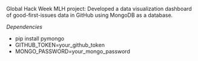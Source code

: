 Global Hack Week MLH project: 
Developed a data visualization dashboard of good-first-issues data in GitHub using MongoDB as a database.

*Dependencies*
  - pip install pymongo
  - GITHUB_TOKEN=your_github_token
  - MONGO_PASSWORD=your_mongo_password


